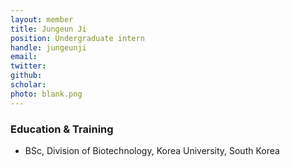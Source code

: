 ```yaml
---
layout: member
title: Jungeun Ji
position: Undergraduate intern
handle: jungeunji
email:
twitter:
github: 
scholar: 
photo: blank.png
---
```



### Education & Training
- BSc, Division of Biotechnology, Korea University, South Korea